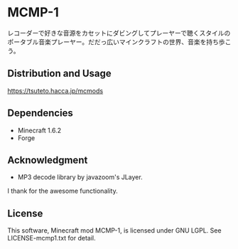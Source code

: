 # MCMP-1
レコーダーで好きな音源をカセットにダビングしてプレーヤーで聴くスタイルのポータブル音楽プレーヤー。だだっ広いマインクラフトの世界、音楽を持ち歩こう。

## Distribution and Usage
https://tsuteto.hacca.jp/mcmods

## Dependencies
- Minecraft 1.6.2
- Forge

## Acknowledgment
- MP3 decode library by javazoom's JLayer.

I thank for the awesome functionality.

## License
This software, Minecraft mod MCMP-1, is licensed under GNU LGPL. See LICENSE-mcmp1.txt for detail.
